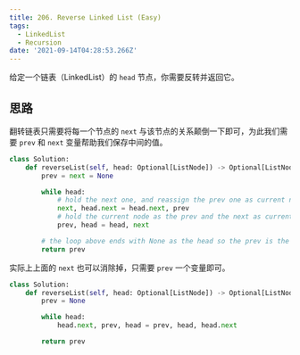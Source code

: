 ```yaml
---
title: 206. Reverse Linked List (Easy)
tags:
  - LinkedList
  - Recursion
date: '2021-09-14T04:28:53.266Z'
---
```


给定一个链表（LinkedList）的 `head` 节点，你需要反转并返回它。

<!-- more -->

## 思路

翻转链表只需要将每一个节点的 `next` 与该节点的关系颠倒一下即可，为此我们需要 `prev` 和 `next` 变量帮助我们保存中间的值。

```python
class Solution:
    def reverseList(self, head: Optional[ListNode]) -> Optional[ListNode]:
        prev = next = None

        while head:
            # hold the next one, and reassign the prev one as current node's next
            next, head.next = head.next, prev
            # hold the current node as the prev and the next as current
            prev, head = head, next

        # the loop above ends with None as the head so the prev is the tail node
        return prev
```

实际上上面的 `next` 也可以消除掉，只需要 `prev` 一个变量即可。

```python
class Solution:
    def reverseList(self, head: Optional[ListNode]) -> Optional[ListNode]:
        prev = None

        while head:
            head.next, prev, head = prev, head, head.next

        return prev
```
